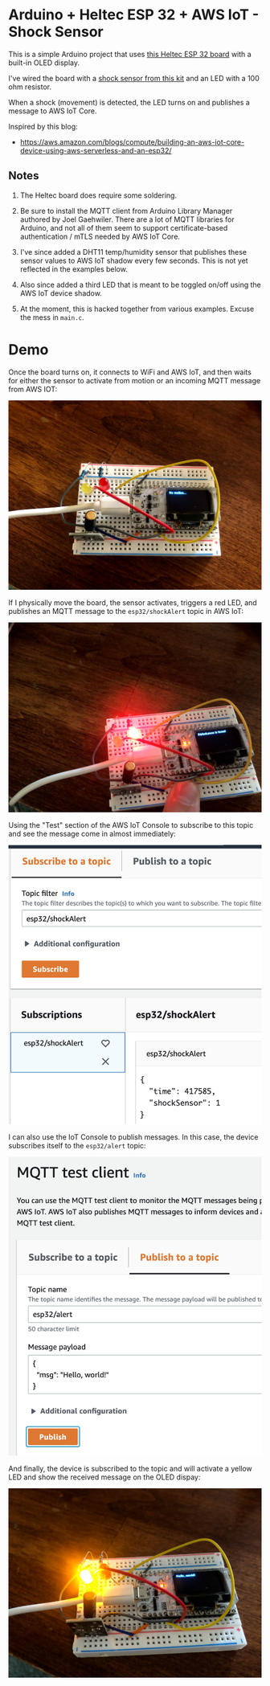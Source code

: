 # Arduino + Heltec ESP 32 + AWS IoT - Shock Sensor

This is a simple Arduino project that uses [this Heltec ESP 32 board](https://www.amazon.com/Development-0-96inch-Display-Arduino-Compatible/dp/B07428W8H3) with a built-in OLED display.

I've wired the board with a [shock sensor from this kit](https://www.amazon.com/kuman-K5-USFor-Raspberry-Projects-Tutorials/dp/B016D5L5KE) and an LED with a 100 ohm resistor.

When a shock (movement) is detected, the LED turns on and publishes a message to AWS IoT Core. 

Inspired by this blog: 

* https://aws.amazon.com/blogs/compute/building-an-aws-iot-core-device-using-aws-serverless-and-an-esp32/

## Notes

1. The Heltec board does require some soldering. 

2. Be sure to install the MQTT client from Arduino Library Manager authored by Joel Gaehwiler. There are a lot of MQTT libraries for Arduino, and not all of them seem to support certificate-based authentication / mTLS needed by AWS IoT Core. 

3. I've since added a DHT11 temp/humidity sensor that publishes these sensor values to AWS IoT shadow every few seconds. This is not yet reflected in the examples below.

4. Also since added a third LED that is meant to be toggled on/off using the AWS IoT device shadow. 

4. At the moment, this is hacked together from various examples. Excuse the mess in `main.c`.

# Demo

Once the board turns on, it connects to WiFi and AWS IoT, and then waits for either the sensor to activate from motion or an incoming MQTT message from AWS IOT: 

![](images/board1.jpg)

If I physically move the board, the sensor activates, triggers a red LED, and publishes an MQTT message to the `esp32/shockAlert` topic in AWS IoT: 

![](images/board2.jpg)

Using the "Test" section of the AWS IoT Console to subscribe to this topic and see the message come in almost immediately: 

![](images/web1.png)

I can also use the IoT Console to publish messages. In this case, the device subscribes itself to the `esp32/alert` topic: 

![](images/web2.png)

And finally, the device is subscribed to the topic and will activate a yellow LED and show the received message on the OLED dispay: 

![](images/board3.jpg)